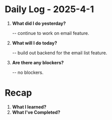 # Daily Log - 2025-4-1

1. **What did I do yesterday?**
   
   -- continue to work on email feature.

2. **What will I do today?**
   
   -- build out backend for the email list feature.

3. **Are there any blockers?**

   -- no blockers.

# Recap
1. **What I learned?**
2. **What I've Completed?**

<!-- 

git add .; git commit -m "daily stand-up"; git push; 
git add .; git commit -m "daily close"; git push; 

-->